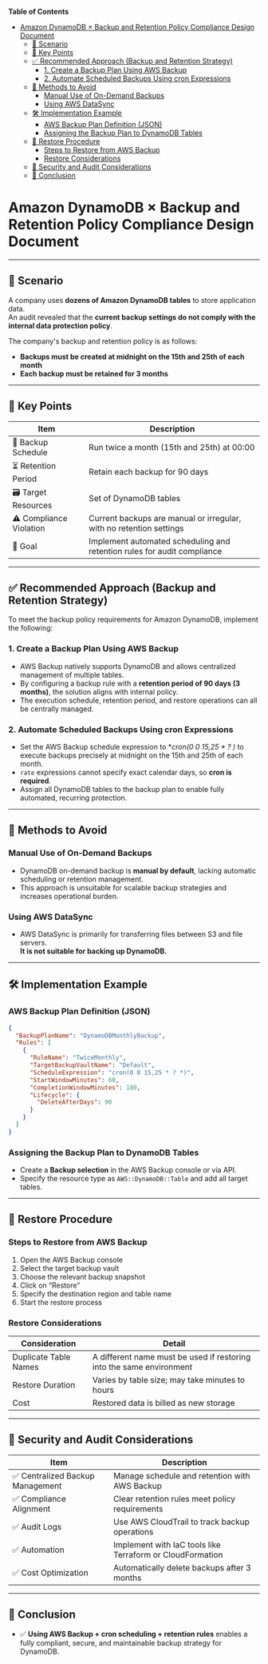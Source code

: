 <!-- START doctoc generated TOC please keep comment here to allow auto update -->
<!-- DON'T EDIT THIS SECTION, INSTEAD RE-RUN doctoc TO UPDATE -->
**Table of Contents**

- [Amazon DynamoDB × Backup and Retention Policy Compliance Design Document](#amazon-dynamodb-%C3%97-backup-and-retention-policy-compliance-design-document)
  - [📘 Scenario](#-scenario)
  - [🧠 Key Points](#-key-points)
  - [✅ Recommended Approach (Backup and Retention Strategy)](#-recommended-approach-backup-and-retention-strategy)
    - [1. Create a Backup Plan Using AWS Backup](#1-create-a-backup-plan-using-aws-backup)
    - [2. Automate Scheduled Backups Using cron Expressions](#2-automate-scheduled-backups-using-cron-expressions)
  - [🚫 Methods to Avoid](#-methods-to-avoid)
    - [Manual Use of On-Demand Backups](#manual-use-of-on-demand-backups)
    - [Using AWS DataSync](#using-aws-datasync)
  - [🛠️ Implementation Example](#-implementation-example)
    - [AWS Backup Plan Definition (JSON)](#aws-backup-plan-definition-json)
    - [Assigning the Backup Plan to DynamoDB Tables](#assigning-the-backup-plan-to-dynamodb-tables)
  - [🔁 Restore Procedure](#-restore-procedure)
    - [Steps to Restore from AWS Backup](#steps-to-restore-from-aws-backup)
    - [Restore Considerations](#restore-considerations)
  - [🔐 Security and Audit Considerations](#-security-and-audit-considerations)
  - [📌 Conclusion](#-conclusion)

<!-- END doctoc generated TOC please keep comment here to allow auto update -->


#  Amazon DynamoDB × Backup and Retention Policy Compliance Design Document

---

## 📘 Scenario

A company uses **dozens of Amazon DynamoDB tables** to store application data.  
An audit revealed that the **current backup settings do not comply with the internal data protection policy**.

The company's backup and retention policy is as follows:

- **Backups must be created at midnight on the 15th and 25th of each month**
- **Each backup must be retained for 3 months**

---

## 🧠 Key Points

| Item | Description |
|------|-------------|
| 📅 Backup Schedule | Run twice a month (15th and 25th) at 00:00 |
| ⏳ Retention Period | Retain each backup for 90 days |
| 🗃️ Target Resources | Set of DynamoDB tables |
| ⚠️ Compliance Violation | Current backups are manual or irregular, with no retention settings |
| 🎯 Goal | Implement automated scheduling and retention rules for audit compliance |

---

## ✅ Recommended Approach (Backup and Retention Strategy)

To meet the backup policy requirements for Amazon DynamoDB, implement the following:

### 1. Create a Backup Plan Using AWS Backup

- AWS Backup natively supports DynamoDB and allows centralized management of multiple tables.
- By configuring a backup rule with a **retention period of 90 days (3 months)**, the solution aligns with internal policy.
- The execution schedule, retention period, and restore operations can all be centrally managed.

### 2. Automate Scheduled Backups Using cron Expressions

- Set the AWS Backup schedule expression to **cron(0 0 15,25 * ? *)** to execute backups precisely at midnight on the 15th and 25th of each month.
- `rate` expressions cannot specify exact calendar days, so **cron is required**.
- Assign all DynamoDB tables to the backup plan to enable fully automated, recurring protection.

---

## 🚫 Methods to Avoid

### Manual Use of On-Demand Backups

- DynamoDB on-demand backup is **manual by default**, lacking automatic scheduling or retention management.
- This approach is unsuitable for scalable backup strategies and increases operational burden.

### Using AWS DataSync

- AWS DataSync is primarily for transferring files between S3 and file servers.  
  **It is not suitable for backing up DynamoDB.**

---

## 🛠️ Implementation Example

### AWS Backup Plan Definition (JSON)

```json
{
  "BackupPlanName": "DynamoDBMonthlyBackup",
  "Rules": [
    {
      "RuleName": "TwiceMonthly",
      "TargetBackupVaultName": "Default",
      "ScheduleExpression": "cron(0 0 15,25 * ? *)",
      "StartWindowMinutes": 60,
      "CompletionWindowMinutes": 180,
      "Lifecycle": {
        "DeleteAfterDays": 90
      }
    }
  ]
}
```

### Assigning the Backup Plan to DynamoDB Tables

- Create a **Backup selection** in the AWS Backup console or via API.
- Specify the resource type as `AWS::DynamoDB::Table` and add all target tables.

---

## 🔁 Restore Procedure

### Steps to Restore from AWS Backup

1. Open the AWS Backup console
2. Select the target backup vault
3. Choose the relevant backup snapshot
4. Click on “Restore”
5. Specify the destination region and table name
6. Start the restore process

### Restore Considerations

| Consideration | Detail |
|---------------|--------|
| Duplicate Table Names | A different name must be used if restoring into the same environment |
| Restore Duration | Varies by table size; may take minutes to hours |
| Cost | Restored data is billed as new storage |

---

## 🔐 Security and Audit Considerations

| Item | Description |
|------|-------------|
| ✅ Centralized Backup Management | Manage schedule and retention with AWS Backup |
| ✅ Compliance Alignment | Clear retention rules meet policy requirements |
| ✅ Audit Logs | Use AWS CloudTrail to track backup operations |
| ✅ Automation | Implement with IaC tools like Terraform or CloudFormation |
| ✅ Cost Optimization | Automatically delete backups after 3 months |

---

## 📌 Conclusion

- ✅ **Using AWS Backup + cron scheduling + retention rules** enables a fully compliant, secure, and maintainable backup strategy for DynamoDB.

